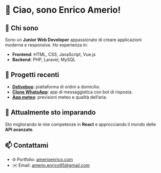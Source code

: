 # 👋 Ciao, sono Enrico Amerio!

## 🚀 Chi sono  
Sono un **Junior Web Developer** appassionato di creare applicazioni moderne e responsive. Ho esperienza in:
- **Frontend**: HTML, CSS, JavaScript, Vue.js  
- **Backend**: PHP, Laravel, MySQL  

## 🌟 Progetti recenti  
- **[Deliveboo](https://github.com/amerioenrico/deliveboo)**: piattaforma di ordini a domicilio.  
- **[Clone WhatsApp](https://github.com/amerioenrico/whatsapp-clone)**: app di messaggistica con bot di risposta.  
- **[App meteo](https://github.com/amerioenrico/weather-app)**: previsioni meteo e qualità dell’aria.

## 🌱 Attualmente sto imparando  
Sto migliorando le mie competenze in **React** e approcciando il mondo delle **API avanzate**.

## 📫 Contattami  
- 🌐 Portfolio: [amerioenrico.com](https://amerioenrico.com)  
- ✉️ Email: amerio.enrico95@gmail.com 
